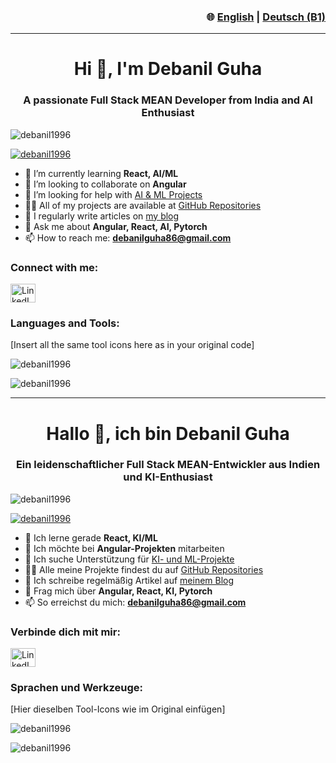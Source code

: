 <!-- Language Switch -->
<h3 align="right">
🌐 <a href="#english-version">English</a> | <a href="#deutsche-version">Deutsch (B1)</a>
</h3>

---

<a id="english-version"></a>

<h1 align="center">Hi 👋, I'm Debanil Guha</h1>
<h3 align="center">A passionate Full Stack MEAN Developer from India and AI Enthusiast</h3>

<p align="left"> 
  <img src="https://komarev.com/ghpvc/?username=debanil1996&label=Profile%20views&color=0e75b6&style=flat" alt="debanil1996" /> 
</p>

<p align="left"> 
  <a href="https://github.com/ryo-ma/github-profile-trophy">
    <img src="https://github-profile-trophy.vercel.app/?username=debanil1996" alt="debanil1996" />
  </a> 
</p>

- 🌱 I’m currently learning **React, AI/ML**
- 👯 I’m looking to collaborate on **Angular**
- 🤝 I’m looking for help with [AI & ML Projects](https://github.com/stars/Debanil1996/lists/ai-and-machine-learning-projects)
- 👨‍💻 All of my projects are available at [GitHub Repositories](https://github.com/Debanil1996?tab=repositories)
- 📝 I regularly write articles on [my blog](https://debanilguha86.blogspot.com/)
- 💬 Ask me about **Angular, React, AI, Pytorch**
- 📫 How to reach me: **debanilguha86@gmail.com**

<h3 align="left">Connect with me:</h3>
<p align="left">
<a href="https://www.linkedin.com/in/debanilguha/" target="blank">
  <img align="center" src="https://raw.githubusercontent.com/rahuldkjain/github-profile-readme-generator/master/src/images/icons/Social/linked-in-alt.svg" alt="LinkedIn" height="30" width="40" />
</a>
</p>

<h3 align="left">Languages and Tools:</h3>
<p align="left">
  <!-- (Keep your icons as they are) -->
  <!-- shortened for readability -->
  [Insert all the same tool icons here as in your original code]
</p>

<p>
  <img align="center" src="https://github-readme-stats.vercel.app/api/top-langs?username=debanil1996&show_icons=true&locale=en&layout=compact" alt="debanil1996" />
</p>

<p>
  <img align="center" src="https://github-readme-streak-stats.herokuapp.com/?user=debanil1996&" alt="debanil1996" />
</p>

---

<a id="deutsche-version"></a>

<h1 align="center">Hallo 👋, ich bin Debanil Guha</h1>
<h3 align="center">Ein leidenschaftlicher Full Stack MEAN-Entwickler aus Indien und KI-Enthusiast</h3>

<p align="left"> 
  <img src="https://komarev.com/ghpvc/?username=debanil1996&label=Profilaufrufe&color=0e75b6&style=flat" alt="debanil1996" /> 
</p>

<p align="left"> 
  <a href="https://github.com/ryo-ma/github-profile-trophy">
    <img src="https://github-profile-trophy.vercel.app/?username=debanil1996" alt="debanil1996" />
  </a> 
</p>

- 🌱 Ich lerne gerade **React, KI/ML**
- 👯 Ich möchte bei **Angular-Projekten** mitarbeiten
- 🤝 Ich suche Unterstützung für [KI- und ML-Projekte](https://github.com/stars/Debanil1996/lists/ai-and-machine-learning-projects)
- 👨‍💻 Alle meine Projekte findest du auf [GitHub Repositories](https://github.com/Debanil1996?tab=repositories)
- 📝 Ich schreibe regelmäßig Artikel auf [meinem Blog](https://debanilguha86.blogspot.com/)
- 💬 Frag mich über **Angular, React, KI, Pytorch**
- 📫 So erreichst du mich: **debanilguha86@gmail.com**

<h3 align="left">Verbinde dich mit mir:</h3>
<p align="left">
<a href="https://www.linkedin.com/in/debanilguha/" target="blank">
  <img align="center" src="https://raw.githubusercontent.com/rahuldkjain/github-profile-readme-generator/master/src/images/icons/Social/linked-in-alt.svg" alt="LinkedIn" height="30" width="40" />
</a>
</p>

<h3 align="left">Sprachen und Werkzeuge:</h3>
<p align="left">
  <!-- (Keep your icons as they are) -->
  <!-- shortened for readability -->
  [Hier dieselben Tool-Icons wie im Original einfügen]
</p>

<p>
  <img align="center" src="https://github-readme-stats.vercel.app/api/top-langs?username=debanil1996&show_icons=true&locale=de&layout=compact" alt="debanil1996" />
</p>

<p>
  <img align="center" src="https://github-readme-streak-stats.herokuapp.com/?user=debanil1996&" alt="debanil1996" />
</p>
